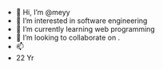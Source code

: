 - 👋 Hi, I’m @meyy
- 👀 I’m interested in software engineering 
- 🌱 I’m currently learning  web programming
- 💞️ I’m looking to collaborate on .
- 📫 
- 22 Yr

<!---
Ame0thyst/Ame0thyst is a ✨ special ✨ repository because its `README.md` (this file) appears on your GitHub profile.
You can click the Preview link to take a look at your changes.
--->
